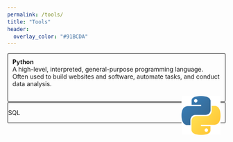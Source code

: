 ```yaml
---
permalink: /tools/
title: "Tools"
header:
  overlay_color: "#91BCDA"
---
```


<div style="height: 110px; border-radius:3px; border-radius:4px; border:2px solid gray"> 
 <div style="float:left; margin:10px; height:auto; width: auto; text-overflow: ellipsis;">
    <b>Python</b><br> 
     A high-level, interpreted, general-purpose programming language.
     Often used to build websites and software, automate tasks, and conduct data analysis.
 </div>
  <img src="/assets/images/tools/Python-logo-notext.svg.png" alt="" width="90" height="90" style="float:right; margin:10px" />  
</div>

<div style="border-radius:3px; border-radius:3px; border:2px solid gray"> 
  <p>SQL </p>
</div>


